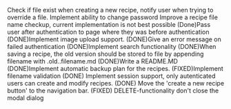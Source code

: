Check if file exist when creating a new recipe, notify user when trying to override a file.
Implement ability to change password
Improve a recipe file name checkup, current implementation is not best possible
(Done)Pass user after authentication to page where they was before authentication
(DONE)Implement image upload support.
(DONE)Give an error message on failed authentication
(DONE)Implement search functionality
(DONE)When saving a recipe, the old version should be stored to file by appending filename with .old.<revision>.filename.md
(DONE)Write a README.MD
(DONE)Implement automatic backup plan for the recipes.
(FIXED)Implement filename validation
(DONE) Implement session support, only autenticated users can create and modify recipes.
(DONE) Move the 'create a new recipe button' to the navigation bar.
(FIXED) DELETE-functionality don't close the modal dialog